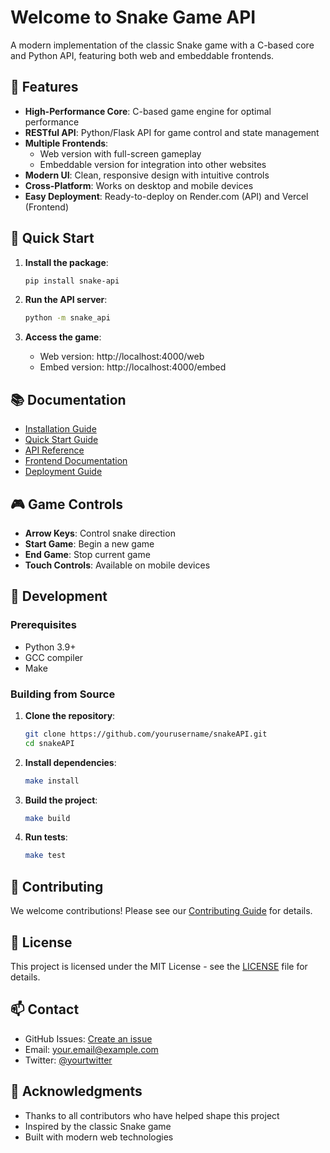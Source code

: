 # Welcome to Snake Game API

A modern implementation of the classic Snake game with a C-based core and Python API, featuring both web and embeddable frontends.

## 🌟 Features

- **High-Performance Core**: C-based game engine for optimal performance
- **RESTful API**: Python/Flask API for game control and state management
- **Multiple Frontends**:
  - Web version with full-screen gameplay
  - Embeddable version for integration into other websites
- **Modern UI**: Clean, responsive design with intuitive controls
- **Cross-Platform**: Works on desktop and mobile devices
- **Easy Deployment**: Ready-to-deploy on Render.com (API) and Vercel (Frontend)

## 🚀 Quick Start

1. **Install the package**:
   ```bash
   pip install snake-api
   ```

2. **Run the API server**:
   ```bash
   python -m snake_api
   ```

3. **Access the game**:
   - Web version: http://localhost:4000/web
   - Embed version: http://localhost:4000/embed

## 📚 Documentation

- [Installation Guide](getting-started/installation.md)
- [Quick Start Guide](getting-started/quickstart.md)
- [API Reference](api/overview.md)
- [Frontend Documentation](frontend/web.md)
- [Deployment Guide](deployment/api.md)

## 🎮 Game Controls

- **Arrow Keys**: Control snake direction
- **Start Game**: Begin a new game
- **End Game**: Stop current game
- **Touch Controls**: Available on mobile devices

## 🔧 Development

### Prerequisites

- Python 3.9+
- GCC compiler
- Make

### Building from Source

1. **Clone the repository**:
   ```bash
   git clone https://github.com/yourusername/snakeAPI.git
   cd snakeAPI
   ```

2. **Install dependencies**:
   ```bash
   make install
   ```

3. **Build the project**:
   ```bash
   make build
   ```

4. **Run tests**:
   ```bash
   make test
   ```

## 🤝 Contributing

We welcome contributions! Please see our [Contributing Guide](contributing/development.md) for details.

## 📝 License

This project is licensed under the MIT License - see the [LICENSE](https://github.com/yourusername/snakeAPI/blob/main/LICENSE) file for details.

## 📫 Contact

- GitHub Issues: [Create an issue](https://github.com/yourusername/snakeAPI/issues)
- Email: your.email@example.com
- Twitter: [@yourtwitter](https://twitter.com/yourtwitter)

## 🙏 Acknowledgments

- Thanks to all contributors who have helped shape this project
- Inspired by the classic Snake game
- Built with modern web technologies 
